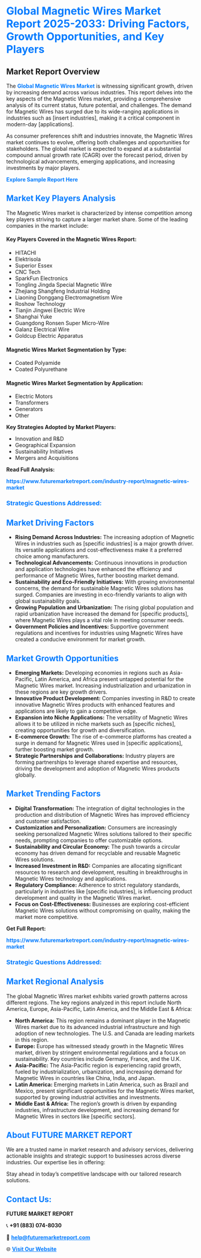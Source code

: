 <h1 style="color: #007BFF;">Global Magnetic Wires Market Report 2025-2033: Driving Factors, Growth Opportunities, and Key Players</h1>

<section id="overview">
<h2>Market Report Overview</h2>
<p>The <a href="https://www.futuremarketreport.com/industry-report/magnetic-wires-market" style="color: #007BFF; text-decoration: none;"><strong>Global Magnetic Wires Market</strong></a> is witnessing significant growth, driven by increasing demand across various industries. This report delves into the key aspects of the Magnetic Wires market, providing a comprehensive analysis of its current status, future potential, and challenges. The demand for Magnetic Wires has surged due to its wide-ranging applications in industries such as [insert industries], making it a critical component in modern-day [applications].</p>
<p>As consumer preferences shift and industries innovate, the Magnetic Wires market continues to evolve, offering both challenges and opportunities for stakeholders. The global market is expected to expand at a substantial compound annual growth rate (CAGR) over the forecast period, driven by technological advancements, emerging applications, and increasing investments by major players.</p>
</section>

<section id="overview">
<p><a href="https://www.futuremarketreport.com/request-sample/reportId=82984" style="color: #007BFF; text-decoration: none;"><strong>Explore Sample Report Here</strong></a></p>
</section>

<section id="key-players">
<h2 style="color: #007BFF;">Market Key Players Analysis</h2>
<p>The Magnetic Wires market is characterized by intense competition among key players striving to capture a larger market share. Some of the leading companies in the market include:</p>
<h4>Key Players Covered in the Magnetic Wires Report:</h4>
<ul><li>HITACHI</li><li>Elektrisola</li><li>Superior Essex</li><li>CNC Tech</li><li>SparkFun Electronics</li><li>Tongling Jingda Special Magnetic Wire</li><li>Zhejiang Shangfeng Industrial Holding</li><li>Liaoning Donggang Electromagnetism Wire</li><li>Roshow Technology</li><li>Tianjin Jingwei Electric Wire</li><li>Shanghai Yuke</li><li>Guangdong Ronsen Super Micro-Wire</li><li>Galanz Electrical Wire</li><li>Goldcup Electric Apparatus</li></ul>
<h4>Magnetic Wires Market Segmentation by Type:</h4>
<ul><li>Coated Polyamide</li><li>Coated Polyurethane</li></ul>

<h4>Magnetic Wires Market Segmentation by Application:</h4>
<ul><li>Electric Motors</li><li>Transformers</li><li>Generators</li><li>Other</li></ul>
<p><strong>Key Strategies Adopted by Market Players:</strong></p>
<ul>
<li>Innovation and R&D</li>
<li>Geographical Expansion</li>
<li>Sustainability Initiatives</li>
<li>Mergers and Acquisitions</li>
</ul>
</section>

<section>
<p><strong>Read Full Analysis: </strong></p><a href="https://www.futuremarketreport.com/industry-report/magnetic-wires-market" style="color: #007BFF; text-decoration: none;"><strong>https://www.futuremarketreport.com/industry-report/magnetic-wires-market</strong></a>
<h3 style="color: #007BFF;">Strategic Questions Addressed:</h3>
</section>

<section id="driving-factors">
<h2 style="color: #007BFF;">Market Driving Factors</h2>
<ul>
<li><strong>Rising Demand Across Industries:</strong> The increasing adoption of Magnetic Wires in industries such as [specific industries] is a major growth driver. Its versatile applications and cost-effectiveness make it a preferred choice among manufacturers.</li>
<li><strong>Technological Advancements:</strong> Continuous innovations in production and application technologies have enhanced the efficiency and performance of Magnetic Wires, further boosting market demand.</li>
<li><strong>Sustainability and Eco-Friendly Initiatives:</strong> With growing environmental concerns, the demand for sustainable Magnetic Wires solutions has surged. Companies are investing in eco-friendly variants to align with global sustainability goals.</li>
<li><strong>Growing Population and Urbanization:</strong> The rising global population and rapid urbanization have increased the demand for [specific products], where Magnetic Wires plays a vital role in meeting consumer needs.</li>
<li><strong>Government Policies and Incentives:</strong> Supportive government regulations and incentives for industries using Magnetic Wires have created a conducive environment for market growth.</li>
</ul>
</section>

<section id="growth-opportunities">
<h2 style="color: #007BFF;">Market Growth Opportunities</h2>
<ul>
<li><strong>Emerging Markets:</strong> Developing economies in regions such as Asia-Pacific, Latin America, and Africa present untapped potential for the Magnetic Wires market. Increasing industrialization and urbanization in these regions are key growth drivers.</li>
<li><strong>Innovative Product Development:</strong> Companies investing in R&D to create innovative Magnetic Wires products with enhanced features and applications are likely to gain a competitive edge.</li>
<li><strong>Expansion into Niche Applications:</strong> The versatility of Magnetic Wires allows it to be utilized in niche markets such as [specific niches], creating opportunities for growth and diversification.</li>
<li><strong>E-commerce Growth:</strong> The rise of e-commerce platforms has created a surge in demand for Magnetic Wires used in [specific applications], further boosting market growth.</li>
<li><strong>Strategic Partnerships and Collaborations:</strong> Industry players are forming partnerships to leverage shared expertise and resources, driving the development and adoption of Magnetic Wires products globally.</li>
</ul>
</section>

<section id="trending-factors">
<h2 style="color: #007BFF;">Market Trending Factors</h2>
<ul>
<li><strong>Digital Transformation:</strong> The integration of digital technologies in the production and distribution of Magnetic Wires has improved efficiency and customer satisfaction.</li>
<li><strong>Customization and Personalization:</strong> Consumers are increasingly seeking personalized Magnetic Wires solutions tailored to their specific needs, prompting companies to offer customizable options.</li>
<li><strong>Sustainability and Circular Economy:</strong> The push towards a circular economy has driven demand for recyclable and reusable Magnetic Wires solutions.</li>
<li><strong>Increased Investment in R&D:</strong> Companies are allocating significant resources to research and development, resulting in breakthroughs in Magnetic Wires technology and applications.</li>
<li><strong>Regulatory Compliance:</strong> Adherence to strict regulatory standards, particularly in industries like [specific industries], is influencing product development and quality in the Magnetic Wires market.</li>
<li><strong>Focus on Cost-Effectiveness:</strong> Businesses are exploring cost-efficient Magnetic Wires solutions without compromising on quality, making the market more competitive.</li>
</ul>
</section>

<section>
<p><strong>Get Full Report: </strong></p><a href="https://www.futuremarketreport.com/industry-report/magnetic-wires-market" style="color: #007BFF; text-decoration: none;"><strong>https://www.futuremarketreport.com/industry-report/magnetic-wires-market</strong></a>
<h3 style="color: #007BFF;">Strategic Questions Addressed:</h3>
</section>


<section id="regional-analysis">
<h2 style="color: #007BFF;">Market Regional Analysis</h2>
<p>The global Magnetic Wires market exhibits varied growth patterns across different regions. The key regions analyzed in this report include North America, Europe, Asia-Pacific, Latin America, and the Middle East & Africa:</p>
<ul>
<li><strong>North America:</strong> This region remains a dominant player in the Magnetic Wires market due to its advanced industrial infrastructure and high adoption of new technologies. The U.S. and Canada are leading markets in this region.</li>
<li><strong>Europe:</strong> Europe has witnessed steady growth in the Magnetic Wires market, driven by stringent environmental regulations and a focus on sustainability. Key countries include Germany, France, and the U.K.</li>
<li><strong>Asia-Pacific:</strong> The Asia-Pacific region is experiencing rapid growth, fueled by industrialization, urbanization, and increasing demand for Magnetic Wires in countries like China, India, and Japan.</li>
<li><strong>Latin America:</strong> Emerging markets in Latin America, such as Brazil and Mexico, present significant opportunities for the Magnetic Wires market, supported by growing industrial activities and investments.</li>
<li><strong>Middle East & Africa:</strong> The region’s growth is driven by expanding industries, infrastructure development, and increasing demand for Magnetic Wires in sectors like [specific sectors].</li>
</ul>
</section>

<footer>
<h2 style="color: #007BFF;">About FUTURE MARKET REPORT</h2>
<p>We are a trusted name in market research and advisory services, delivering actionable insights and strategic support to businesses across diverse industries. Our expertise lies in offering:</p>

<p>Stay ahead in today’s competitive landscape with our tailored research solutions.</p>

<h2 style="color: #007BFF;">Contact Us:</h2>
<p><strong>FUTURE MARKET REPORT</strong></p>
<p>📞 <strong>+91 (883) 074-8030</strong></p>
<p>📧 <strong><a href="mailto:help@futuremarketreport.com" style="color: #007BFF;">help@futuremarketreport.com</a></strong></p>
<p>🌐 <strong><a href="https://www.futuremarketreport.com/" style="color: #007BFF;">Visit Our Website</a></strong></p>
</footer>